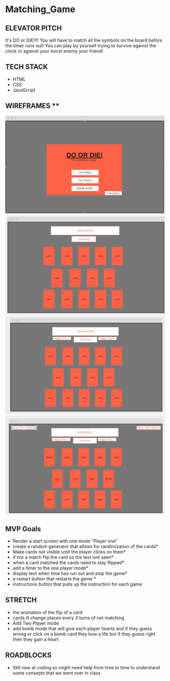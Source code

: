# Matching_Game

## **ELEVATOR PITCH**

It's DO or DIE!!!! You will have to match all the symbols on the board before the timer runs out! You can play by yourself trying to survive against the clock or against your worst enemy your friend!

## **TECH STACK**

- HTML
- CSS
- JavaScript

## WIREFRAMES \*\*

![Front Page](./img/Front%20Screen.PNG)
![PlayerOne](./img/one%20player.PNG)
![PlayerTwo](./img/two%20players.PNG)
![BOMB MODE](./img/BOMB%20MODE.PNG)

## **MVP Goals**

- Render a start screen with one mode "Player one"
- create a random generator that allows for randimization of the cards\*
- Make cards not visible until the player clicks on them\*
- if not a match flip the card so the text isnt seen\*
- when a card matched the cards need to stay flipped\*
- add a timer to the one player mode\*
- display text when time has run out and stop the game\*
- a restart button that restarts the game \*
- instructions button that pulls up the instruction for each game

## **STRETCH**

- the animation of the flip of a card
- cards ill change places every 3 turns of not matching
- Add Two Player mode
- add bomb mode that will give each player hearts and if they guess wrong or click on a bomb card they lose a life but if they guess right then they gain a heart

## **ROADBLOCKS**

- Still new at coding so might need help from time to time to understand some consepts that we went over in class
